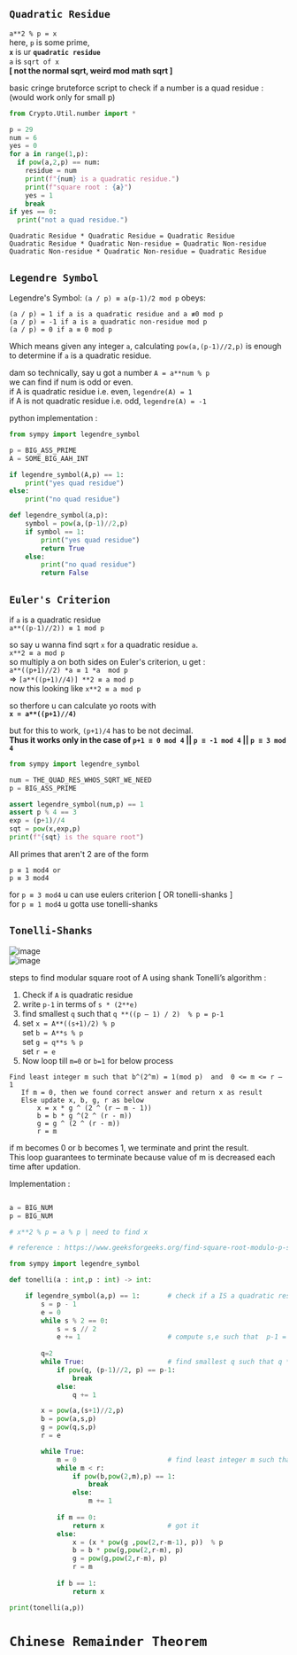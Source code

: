 ## `Quadratic Residue`



`a**2 % p = x` \
here, `p` is some prime, \
**`x`** is ur **`quadratic residue`** \
`a` is `sqrt of x` \
**[ not the normal sqrt, weird mod math sqrt ]**

basic cringe bruteforce script to check if a number is a quad residue :
(would work only for small p)
```python
from Crypto.Util.number import *

p = 29
num = 6
yes = 0
for a in range(1,p):
  if pow(a,2,p) == num:
    residue = num
    print(f"{num} is a quadratic residue.")
    print(f"square root : {a}")
    yes = 1
    break
if yes == 0:
  print("not a quad residue.")
```

```
Quadratic Residue * Quadratic Residue = Quadratic Residue
Quadratic Residue * Quadratic Non-residue = Quadratic Non-residue
Quadratic Non-residue * Quadratic Non-residue = Quadratic Residue
```

## `Legendre Symbol`



Legendre's Symbol: `(a / p) ≡ a(p-1)/2 mod p` obeys:
```
(a / p) = 1 if a is a quadratic residue and a ≢0 mod p
(a / p) = -1 if a is a quadratic non-residue mod p
(a / p) = 0 if a ≡ 0 mod p
```
Which means given any integer `a`, calculating `pow(a,(p-1)//2,p)` is enough to determine if `a` is a quadratic residue. 


dam so technically, say u got a number `A = a**num % p` \
we can find if num is odd or even. \
if A is quadratic residue i.e. even, `legendre(A) = 1` \
if A is not quadratic residue i.e. odd, `legendre(A) = -1`

python implementation : 
```python
from sympy import legendre_symbol

p = BIG_ASS_PRIME
A = SOME_BIG_AAH_INT

if legendre_symbol(A,p) == 1:
    print("yes quad residue")
else:
    print("no quad residue")
```
```python
def legendre_symbol(a,p):
    symbol = pow(a,(p-1)//2,p)
    if symbol == 1:
        print("yes quad residue")
        return True
    else:
        print("no quad residue")
        return False
```

## `Euler's Criterion` 



if `a` is a quadratic residue \
`a**((p-1)//2)) ≡ 1 mod p` 

so say u wanna find sqrt `x` for a quadratic residue `a`. \
`x**2 ≡ a mod p` \
so multiply a on both sides on Euler's criterion, u get : \
`a**((p+1)//2) *a ≡ 1 *a  mod p` \
=> `[a**((p+1)//4)] **2 ≡ a mod p` \
now this looking like `x**2 ≡ a mod p`

so therfore u can calculate yo roots with \
**` x = a**((p+1)//4) `**

but for this to work, `(p+1)/4` has to be not decimal. \
**Thus it works only in the case of `p+1 ≡ 0 mod 4` || `p ≡ -1 mod 4` || `p ≡ 3 mod 4`**

```python
from sympy import legendre_symbol

num = THE_QUAD_RES_WHOS_SQRT_WE_NEED
p = BIG_ASS_PRIME

assert legendre_symbol(num,p) == 1
assert p % 4 == 3
exp = (p+1)//4
sqt = pow(x,exp,p)
print(f"{sqt} is the square root")
```
All primes that aren't 2 are of the form 
```
p ≡ 1 mod4 or 
p ≡ 3 mod4
```

for `p ≡ 3 mod4` u can use eulers criterion [ OR tonelli-shanks ]\
for `p ≡ 1 mod4` u gotta use tonelli-shanks 


## `Tonelli-Shanks`


![image](https://github.com/user-attachments/assets/a9a3387d-c0e0-4cbf-be0f-dbce63ec9d65) \
![image](https://github.com/user-attachments/assets/6bf32abc-67d8-421c-ae0d-6ec6e39d3b51)


steps to find modular square root of A using shank Tonelli’s algorithm :

1. Check if `A` is quadratic residue
2. write `p-1` in terms of `s * (2**e)`
3. find smallest `q` such that `q **((p – 1) / 2)  % p = p-1 `
4. set `x = A**((s+1)/2) % p` \
   set `b = A**s % p` \
   set `g = q**s % p` \
   set `r = e`
5. Now loop till `m=0` or `b=1` for below process
```
Find least integer m such that b^(2^m) = 1(mod p)  and  0 <= m <= r – 1 
   If m = 0, then we found correct answer and return x as result
   Else update x, b, g, r as below
       x = x * g ^ (2 ^ (r – m - 1))
       b = b * g ^(2 ^ (r - m))
       g = g ^ (2 ^ (r - m))
       r = m
```
 if m becomes 0 or b becomes 1, we terminate and print the result.  \
 This loop guarantees to terminate because value of m is decreased each time after updation.

Implementation : 
```python

a = BIG_NUM
p = BIG_NUM

# x**2 % p = a % p | need to find x

# reference : https://www.geeksforgeeks.org/find-square-root-modulo-p-set-2-shanks-tonelli-algorithm/

from sympy import legendre_symbol

def tonelli(a : int,p : int) -> int: 

    if legendre_symbol(a,p) == 1:       # check if a IS a quadratic residue
        s = p - 1
        e = 0
        while s % 2 == 0:
            s = s // 2
            e += 1                      # compute s,e such that  p-1 = s * (2**e)
        
        q=2
        while True:                     # find smallest q such that q **((p – 1) / 2)  % p = p-1 
            if pow(q, (p-1)//2, p) == p-1:
                break
            else:
                q += 1

        x = pow(a,(s+1)//2,p)
        b = pow(a,s,p)
        g = pow(q,s,p)
        r = e

        while True:  
            m = 0                       # find least integer m such that b^(2^m) = 1(mod p)  and  0 <= m <= r – 1 
            while m < r:                        
                if pow(b,pow(2,m),p) == 1:  
                    break
                else:
                    m += 1
            
            if m == 0:
                return x                # got it
            else:
                x = (x * pow(g ,pow(2,r-m-1), p))  % p
                b = b * pow(g,pow(2,r-m), p)
                g = pow(g,pow(2,r-m), p)
                r = m
            
            if b == 1:
                return x

print(tonelli(a,p))
```

# `Chinese Remainder Theorem`

